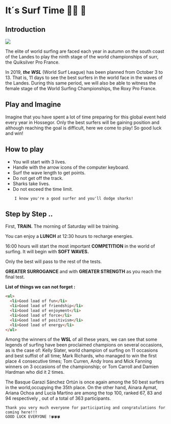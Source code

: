 # It´s Surf Time 🤙🏽 🌊 

## Introduction

![](https://media.giphy.com/media/KDQrFgdpFKYAo/giphy.gif)

The elite of world surfing are faced each year in autumn on the south coast of the Landes to play the ninth stage of the world championships of surr, the Quiksilver Pro France. 

In 2019, ***the WSL*** (World Surf League) has been planned from October 3 to 13. That is, 11 days to see the best surfers in the world face in the waves of the Landes. During this same period, we will also be able to witness the female stage of the World Surfing Championships, the Roxy Pro France.

## Play and Imagine

Imagine that you have spent a lot of time preparing for this global event held every year in Hossegor.
Only the best surfers will be gaining position and although reaching the goal is difficult, here we come to play! So good luck and win!

## How to play

- You will start with 3 lives.
- Handle with the arrow icons of the computer keyboard.
- Surf the wave length to get points.
- Do not get off the track.
- Sharks take lives.
- Do not exceed the time limit.

```
	I know you're a good surfer and you'll dodge sharks!
```


## Step by Step ..


First, **TRAIN.** The morning of Saturday will be training.

You can enjoy a **LUNCH** at 12:30 hours to recharge energies.

16:00 hours will start the most important **COMPETITION** in the world of surfing.
It will begin with **SOFT WAVES.**

Only the best will pass to the rest of the tests.

**GREATER SURROGANCE** and with **GREATER STRENGTH** as you reach the final test.


**List of things we can not forget :**
```html
<ul>
  <li>Good load of fun</li>
  <li>Good load of friendship</li>
  <li>Good load of enjoyment</li>
  <li>Good load of force</li>
  <li>Good load of positivism</li>
  <li>Good load of energy</li>
</ul>
```


Among the winners of the **WSL** of all these years, we can see that some legends of surfing have been proclaimed champions on several occasions, as is the case of: Kelly Slater, world champion of surfing on 11 occasions and best suffist of all time; Mark Richards, who managed to win the first place 4 consecutive times; Tom Curren, Andy Irons and Mick Fanning winners on 3 occasions of the championship; or Tom Carroll and Damien Hardman who did it 2 times.

The Basque Garazi Sánchez Ortún is once again among the 50 best surfers in the world,occupying the 35th place. On the other hand, Ainara Aymat, Ariana Ochoa and Lucía Martino are among the top 100, ranked 67, 83 and 94 respectively , out of a total of 363 participants.

```
Thank you very much everyone for participating and congratulations for coming here!!!
GOOD LUCK EVERYONE !🍀🍀🍀
```
